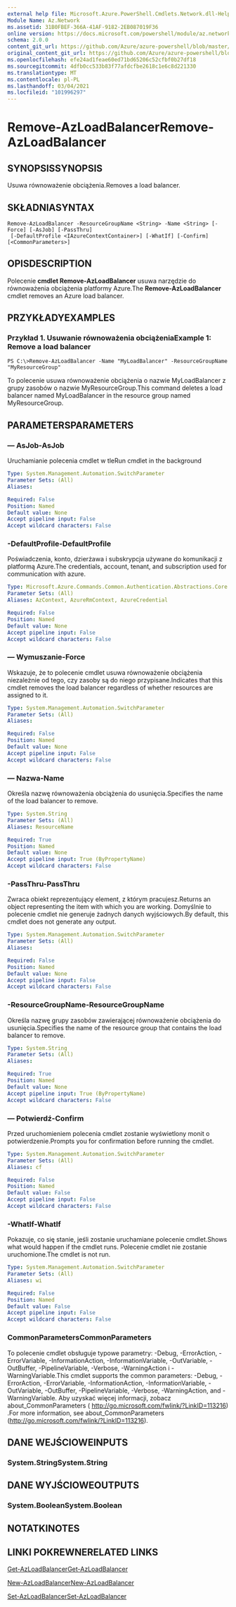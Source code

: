 ```yaml
---
external help file: Microsoft.Azure.PowerShell.Cmdlets.Network.dll-Help.xml
Module Name: Az.Network
ms.assetid: 31B0FBEF-366A-41AF-9182-2EB087019F36
online version: https://docs.microsoft.com/powershell/module/az.network/remove-azloadbalancer
schema: 2.0.0
content_git_url: https://github.com/Azure/azure-powershell/blob/master/src/Network/Network/help/Remove-AzLoadBalancer.md
original_content_git_url: https://github.com/Azure/azure-powershell/blob/master/src/Network/Network/help/Remove-AzLoadBalancer.md
ms.openlocfilehash: efe24ad1feae60ed71bd65206c52cfbf0b27df18
ms.sourcegitcommit: 4dfb0cc533b83f77afdcfbe2618c1e6c8d221330
ms.translationtype: MT
ms.contentlocale: pl-PL
ms.lasthandoff: 03/04/2021
ms.locfileid: "101996297"
---
```

# <span data-ttu-id="4f2b9-101">Remove-AzLoadBalancer</span><span class="sxs-lookup"><span data-stu-id="4f2b9-101">Remove-AzLoadBalancer</span></span>

## <span data-ttu-id="4f2b9-102">SYNOPSIS</span><span class="sxs-lookup"><span data-stu-id="4f2b9-102">SYNOPSIS</span></span>
<span data-ttu-id="4f2b9-103">Usuwa równoważenie obciążenia.</span><span class="sxs-lookup"><span data-stu-id="4f2b9-103">Removes a load balancer.</span></span>

## <span data-ttu-id="4f2b9-104">SKŁADNIA</span><span class="sxs-lookup"><span data-stu-id="4f2b9-104">SYNTAX</span></span>

```
Remove-AzLoadBalancer -ResourceGroupName <String> -Name <String> [-Force] [-AsJob] [-PassThru]
 [-DefaultProfile <IAzureContextContainer>] [-WhatIf] [-Confirm] [<CommonParameters>]
```

## <span data-ttu-id="4f2b9-105">OPIS</span><span class="sxs-lookup"><span data-stu-id="4f2b9-105">DESCRIPTION</span></span>
<span data-ttu-id="4f2b9-106">Polecenie **cmdlet Remove-AzLoadBalancer** usuwa narzędzie do równoważenia obciążenia platformy Azure.</span><span class="sxs-lookup"><span data-stu-id="4f2b9-106">The **Remove-AzLoadBalancer** cmdlet removes an Azure load balancer.</span></span>

## <span data-ttu-id="4f2b9-107">PRZYKŁADY</span><span class="sxs-lookup"><span data-stu-id="4f2b9-107">EXAMPLES</span></span>

### <span data-ttu-id="4f2b9-108">Przykład 1. Usuwanie równoważenia obciążenia</span><span class="sxs-lookup"><span data-stu-id="4f2b9-108">Example 1: Remove a load balancer</span></span>
```
PS C:\>Remove-AzLoadBalancer -Name "MyLoadBalancer" -ResourceGroupName "MyResourceGroup"
```

<span data-ttu-id="4f2b9-109">To polecenie usuwa równoważenie obciążenia o nazwie MyLoadBalancer z grupy zasobów o nazwie MyResourceGroup.</span><span class="sxs-lookup"><span data-stu-id="4f2b9-109">This command deletes a load balancer named MyLoadBalancer in the resource group named MyResourceGroup.</span></span>

## <span data-ttu-id="4f2b9-110">PARAMETERS</span><span class="sxs-lookup"><span data-stu-id="4f2b9-110">PARAMETERS</span></span>

### <span data-ttu-id="4f2b9-111">— AsJob</span><span class="sxs-lookup"><span data-stu-id="4f2b9-111">-AsJob</span></span>
<span data-ttu-id="4f2b9-112">Uruchamianie polecenia cmdlet w tle</span><span class="sxs-lookup"><span data-stu-id="4f2b9-112">Run cmdlet in the background</span></span>

```yaml
Type: System.Management.Automation.SwitchParameter
Parameter Sets: (All)
Aliases:

Required: False
Position: Named
Default value: None
Accept pipeline input: False
Accept wildcard characters: False
```

### <span data-ttu-id="4f2b9-113">-DefaultProfile</span><span class="sxs-lookup"><span data-stu-id="4f2b9-113">-DefaultProfile</span></span>
<span data-ttu-id="4f2b9-114">Poświadczenia, konto, dzierżawa i subskrypcja używane do komunikacji z platformą Azure.</span><span class="sxs-lookup"><span data-stu-id="4f2b9-114">The credentials, account, tenant, and subscription used for communication with azure.</span></span>

```yaml
Type: Microsoft.Azure.Commands.Common.Authentication.Abstractions.Core.IAzureContextContainer
Parameter Sets: (All)
Aliases: AzContext, AzureRmContext, AzureCredential

Required: False
Position: Named
Default value: None
Accept pipeline input: False
Accept wildcard characters: False
```

### <span data-ttu-id="4f2b9-115">— Wymuszanie</span><span class="sxs-lookup"><span data-stu-id="4f2b9-115">-Force</span></span>
<span data-ttu-id="4f2b9-116">Wskazuje, że to polecenie cmdlet usuwa równoważenie obciążenia niezależnie od tego, czy zasoby są do niego przypisane.</span><span class="sxs-lookup"><span data-stu-id="4f2b9-116">Indicates that this cmdlet removes the load balancer regardless of whether resources are assigned to it.</span></span>

```yaml
Type: System.Management.Automation.SwitchParameter
Parameter Sets: (All)
Aliases:

Required: False
Position: Named
Default value: None
Accept pipeline input: False
Accept wildcard characters: False
```

### <span data-ttu-id="4f2b9-117">— Nazwa</span><span class="sxs-lookup"><span data-stu-id="4f2b9-117">-Name</span></span>
<span data-ttu-id="4f2b9-118">Określa nazwę równoważenia obciążenia do usunięcia.</span><span class="sxs-lookup"><span data-stu-id="4f2b9-118">Specifies the name of the load balancer to remove.</span></span>

```yaml
Type: System.String
Parameter Sets: (All)
Aliases: ResourceName

Required: True
Position: Named
Default value: None
Accept pipeline input: True (ByPropertyName)
Accept wildcard characters: False
```

### <span data-ttu-id="4f2b9-119">-PassThru</span><span class="sxs-lookup"><span data-stu-id="4f2b9-119">-PassThru</span></span>
<span data-ttu-id="4f2b9-120">Zwraca obiekt reprezentujący element, z którym pracujesz.</span><span class="sxs-lookup"><span data-stu-id="4f2b9-120">Returns an object representing the item with which you are working.</span></span>
<span data-ttu-id="4f2b9-121">Domyślnie to polecenie cmdlet nie generuje żadnych danych wyjściowych.</span><span class="sxs-lookup"><span data-stu-id="4f2b9-121">By default, this cmdlet does not generate any output.</span></span>

```yaml
Type: System.Management.Automation.SwitchParameter
Parameter Sets: (All)
Aliases:

Required: False
Position: Named
Default value: None
Accept pipeline input: False
Accept wildcard characters: False
```

### <span data-ttu-id="4f2b9-122">-ResourceGroupName</span><span class="sxs-lookup"><span data-stu-id="4f2b9-122">-ResourceGroupName</span></span>
<span data-ttu-id="4f2b9-123">Określa nazwę grupy zasobów zawierającej równoważenie obciążenia do usunięcia.</span><span class="sxs-lookup"><span data-stu-id="4f2b9-123">Specifies the name of the resource group that contains the load balancer to remove.</span></span>

```yaml
Type: System.String
Parameter Sets: (All)
Aliases:

Required: True
Position: Named
Default value: None
Accept pipeline input: True (ByPropertyName)
Accept wildcard characters: False
```

### <span data-ttu-id="4f2b9-124">— Potwierdź</span><span class="sxs-lookup"><span data-stu-id="4f2b9-124">-Confirm</span></span>
<span data-ttu-id="4f2b9-125">Przed uruchomieniem polecenia cmdlet zostanie wyświetlony monit o potwierdzenie.</span><span class="sxs-lookup"><span data-stu-id="4f2b9-125">Prompts you for confirmation before running the cmdlet.</span></span>

```yaml
Type: System.Management.Automation.SwitchParameter
Parameter Sets: (All)
Aliases: cf

Required: False
Position: Named
Default value: False
Accept pipeline input: False
Accept wildcard characters: False
```

### <span data-ttu-id="4f2b9-126">-WhatIf</span><span class="sxs-lookup"><span data-stu-id="4f2b9-126">-WhatIf</span></span>
<span data-ttu-id="4f2b9-127">Pokazuje, co się stanie, jeśli zostanie uruchamiane polecenie cmdlet.</span><span class="sxs-lookup"><span data-stu-id="4f2b9-127">Shows what would happen if the cmdlet runs.</span></span>
<span data-ttu-id="4f2b9-128">Polecenie cmdlet nie zostanie uruchomione.</span><span class="sxs-lookup"><span data-stu-id="4f2b9-128">The cmdlet is not run.</span></span>

```yaml
Type: System.Management.Automation.SwitchParameter
Parameter Sets: (All)
Aliases: wi

Required: False
Position: Named
Default value: False
Accept pipeline input: False
Accept wildcard characters: False
```

### <span data-ttu-id="4f2b9-129">CommonParameters</span><span class="sxs-lookup"><span data-stu-id="4f2b9-129">CommonParameters</span></span>
<span data-ttu-id="4f2b9-130">To polecenie cmdlet obsługuje typowe parametry: -Debug, -ErrorAction, -ErrorVariable, -InformationAction, -InformationVariable, -OutVariable, -OutBuffer, -PipelineVariable, -Verbose, -WarningAction i -WarningVariable.</span><span class="sxs-lookup"><span data-stu-id="4f2b9-130">This cmdlet supports the common parameters: -Debug, -ErrorAction, -ErrorVariable, -InformationAction, -InformationVariable, -OutVariable, -OutBuffer, -PipelineVariable, -Verbose, -WarningAction, and -WarningVariable.</span></span> <span data-ttu-id="4f2b9-131">Aby uzyskać więcej informacji, zobacz about_CommonParameters ( http://go.microsoft.com/fwlink/?LinkID=113216) .</span><span class="sxs-lookup"><span data-stu-id="4f2b9-131">For more information, see about_CommonParameters (http://go.microsoft.com/fwlink/?LinkID=113216).</span></span>

## <span data-ttu-id="4f2b9-132">DANE WEJŚCIOWE</span><span class="sxs-lookup"><span data-stu-id="4f2b9-132">INPUTS</span></span>

### <span data-ttu-id="4f2b9-133">System.String</span><span class="sxs-lookup"><span data-stu-id="4f2b9-133">System.String</span></span>

## <span data-ttu-id="4f2b9-134">DANE WYJŚCIOWE</span><span class="sxs-lookup"><span data-stu-id="4f2b9-134">OUTPUTS</span></span>

### <span data-ttu-id="4f2b9-135">System.Boolean</span><span class="sxs-lookup"><span data-stu-id="4f2b9-135">System.Boolean</span></span>

## <span data-ttu-id="4f2b9-136">NOTATKI</span><span class="sxs-lookup"><span data-stu-id="4f2b9-136">NOTES</span></span>

## <span data-ttu-id="4f2b9-137">LINKI POKREWNE</span><span class="sxs-lookup"><span data-stu-id="4f2b9-137">RELATED LINKS</span></span>

[<span data-ttu-id="4f2b9-138">Get-AzLoadBalancer</span><span class="sxs-lookup"><span data-stu-id="4f2b9-138">Get-AzLoadBalancer</span></span>](./Get-AzLoadBalancer.md)

[<span data-ttu-id="4f2b9-139">New-AzLoadBalancer</span><span class="sxs-lookup"><span data-stu-id="4f2b9-139">New-AzLoadBalancer</span></span>](./New-AzLoadBalancer.md)

[<span data-ttu-id="4f2b9-140">Set-AzLoadBalancer</span><span class="sxs-lookup"><span data-stu-id="4f2b9-140">Set-AzLoadBalancer</span></span>](./Set-AzLoadBalancer.md)


